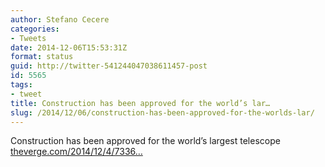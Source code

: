 ```yaml
---
author: Stefano Cecere
categories:
- Tweets
date: 2014-12-06T15:53:31Z
format: status
guid: http://twitter-541244047038611457-post
id: 5565
tags:
- tweet
title: Construction has been approved for the world’s lar…
slug: /2014/12/06/construction-has-been-approved-for-the-worlds-lar/
---
```


Construction has been approved for the world’s largest telescope [theverge.com/2014/12/4/7336…](http://www.theverge.com/2014/12/4/7336683/chile-worlds-largest-telescope-observatory-construction)